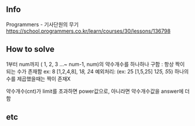 ## Info
Programmers - 기사단원의 무기 https://school.programmers.co.kr/learn/courses/30/lessons/136798

## How to solve
1부터 num까지 ( 1, 2, 3 ...~ num-1, num)의 약수개수를 하나하나 구함 :
    항상 짝이 되는 수가 존재함 ex: 8 [1,2,4,8], 1*8, 2*4
    예외처리: (ex: 25 [1,5,25] 1*25, 5*5) 하나의 수를 제곱했을때는 짝이 존재X

약수개수(cnt)가 limit를 초과하면 power값으로, 아니라면 약수개수값을 answer에 더함

## etc